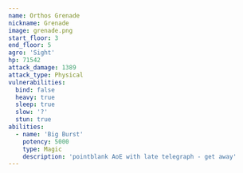 ```yaml
---
name: Orthos Grenade
nickname: Grenade
image: grenade.png
start_floor: 3
end_floor: 5
agro: 'Sight'
hp: 71542
attack_damage: 1389
attack_type: Physical
vulnerabilities:
  bind: false
  heavy: true
  sleep: true
  slow: '?'
  stun: true
abilities:
  - name: 'Big Burst'
    potency: 5000
    type: Magic
    description: 'pointblank AoE with late telegraph - get away'
---
```


